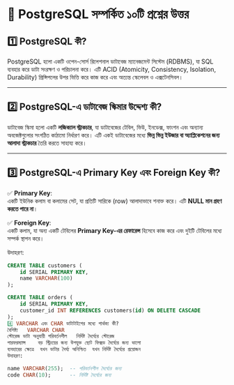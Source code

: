 # 🎯 PostgreSQL সম্পর্কিত ১০টি প্রশ্নের উত্তর

## 1️⃣ PostgreSQL কী?  
PostgreSQL হলো একটি ওপেন-সোর্স রিলেশনাল ডাটাবেজ ম্যানেজমেন্ট সিস্টেম (RDBMS), যা SQL ব্যবহার করে ডাটা সংরক্ষণ ও পরিচালনা করে। এটি ACID (Atomicity, Consistency, Isolation, Durability) প্রিন্সিপলের উপর ভিত্তি করে কাজ করে এবং অত্যন্ত স্কেলেবল ও এক্সটেনসিবল।

---

## 2️⃣ PostgreSQL-এ ডাটাবেজ স্কিমার উদ্দেশ্য কী?  
ডাটাবেজ স্কিমা হলো একটি **লজিক্যাল স্ট্রাকচার**, যা ডাটাবেজের টেবিল, ভিউ, ইনডেক্স, ফাংশন এবং অন্যান্য অবজেক্টগুলোর সংগঠিত কাঠামো নির্ধারণ করে। এটি একই ডাটাবেজের মধ্যে **ভিন্ন ভিন্ন ইউজার বা অ্যাপ্লিকেশনের জন্য আলাদা স্ট্রাকচার** তৈরি করতে সাহায্য করে।

---

## 3️⃣ PostgreSQL-এ Primary Key এবং Foreign Key কী?  
✅ **Primary Key**:  
একটি ইউনিক কলাম বা কলামের সেট, যা প্রতিটি সারিকে (row) আলাদাভাবে শনাক্ত করে। এটি **NULL মান গ্রহণ করতে পারে না**।  

✅ **Foreign Key**:  
একটি কলাম, যা অন্য একটি টেবিলের **Primary Key-এর রেফারেন্স** হিসেবে কাজ করে এবং দুইটি টেবিলের মধ্যে সম্পর্ক স্থাপন করে।

উদাহরণ:
```sql
CREATE TABLE customers (
    id SERIAL PRIMARY KEY,
    name VARCHAR(100)
);

CREATE TABLE orders (
    id SERIAL PRIMARY KEY,
    customer_id INT REFERENCES customers(id) ON DELETE CASCADE
);
4️⃣ VARCHAR এবং CHAR ডাটাটাইপের মধ্যে পার্থক্য কী?
বৈশিষ্ট্য	VARCHAR	CHAR
স্টোরেজ	ডাটা অনুযায়ী পরিবর্তনশীল	নির্দিষ্ট দৈর্ঘ্যের স্টোরেজ
পারফরম্যান্স	বড় স্ট্রিংয়ের জন্য উপযুক্ত	ছোট ফিক্সড দৈর্ঘ্যের জন্য ভালো
ব্যবহারের ক্ষেত্রে	যখন ডাটার দৈর্ঘ্য অনিশ্চিত	যখন নির্দিষ্ট দৈর্ঘ্যের প্রয়োজন
উদাহরণ:

name VARCHAR(255);  -- পরিবর্তনশীল দৈর্ঘ্যের জন্য  
code CHAR(10);      -- নির্দিষ্ট দৈর্ঘ্যের জন্য
